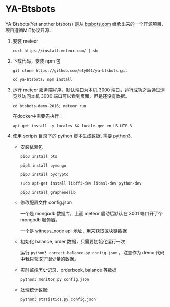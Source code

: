 # YA-Btsbots

YA-Btsbots(Yet another btsbots) 是从 [btsbots.com](https://github.com/pch957/python-bts) 继承出来的一个开源项目，项目遵循MIT协议开源.

1. 安装 meteor

    `curl https://install.meteor.com/ | sh`

2. 下载代码，安装 npm 包

    `git clone https://github.com/ety001/ya-btsbots.git` 

    `cd ya-btsbots; npm install`

3. 运行 meteor 服务端程序，默认端口为本机 3000 端口，运行成功之后通过浏览器访问本机 3000 端口可以看到页面，但是还没有数据。

    `cd btsbots-demo-2016; meteor run`

    在docker中需要先执行：

    `apt-get install -y locales && locale-gen en_US.UTF-8`

4. 使用 scripts 目录下的 python 脚本生成数据, 需要 python3,

    * 安装依赖包

        `pip3 install bts`

        `pip3 install pymongo`

        `pip3 install pycrypto`

        `sudo apt-get install libffi-dev libssl-dev python-dev`

        `pip3 install graphenelib`

    * 修改配置文件 config.json

        一个是 mongodb 数据库，上面 meteor 启动后默认在 3001 端口开了个 mongodb 服务器。

        一个是 witness_node api 地址，用来获取区块链数据

    * 初始化 balance, order 数据，只需要初始化运行一次

        运行 `python3 correct-balance.py config.json` ，注意作为 demo 代码中我只获取了很少量的数据。

    * 实时监控历史记录、orderbook, balance 等数据

        `python3 monitor.py config.json`

    * 处理统计数据:

        `python3 statistics.py config.json`
